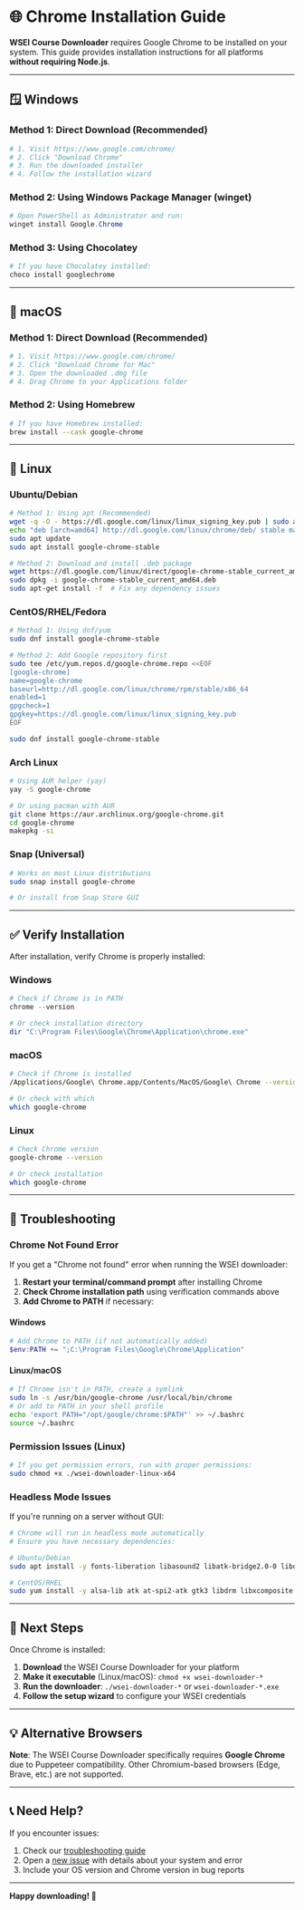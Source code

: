 # 🌐 Chrome Installation Guide

**WSEI Course Downloader** requires Google Chrome to be installed on your system. This guide provides installation instructions for all platforms **without requiring Node.js**.

---

## 🪟 **Windows**

### Method 1: Direct Download (Recommended)

```powershell
# 1. Visit https://www.google.com/chrome/
# 2. Click "Download Chrome"
# 3. Run the downloaded installer
# 4. Follow the installation wizard
```

### Method 2: Using Windows Package Manager (winget)

```powershell
# Open PowerShell as Administrator and run:
winget install Google.Chrome
```

### Method 3: Using Chocolatey

```powershell
# If you have Chocolatey installed:
choco install googlechrome
```

---

## 🍎 **macOS**

### Method 1: Direct Download (Recommended)

```bash
# 1. Visit https://www.google.com/chrome/
# 2. Click "Download Chrome for Mac"
# 3. Open the downloaded .dmg file
# 4. Drag Chrome to your Applications folder
```

### Method 2: Using Homebrew

```bash
# If you have Homebrew installed:
brew install --cask google-chrome
```

---

## 🐧 **Linux**

### Ubuntu/Debian

```bash
# Method 1: Using apt (Recommended)
wget -q -O - https://dl.google.com/linux/linux_signing_key.pub | sudo apt-key add -
echo "deb [arch=amd64] http://dl.google.com/linux/chrome/deb/ stable main" | sudo tee /etc/apt/sources.list.d/google-chrome.list
sudo apt update
sudo apt install google-chrome-stable
```

```bash
# Method 2: Download and install .deb package
wget https://dl.google.com/linux/direct/google-chrome-stable_current_amd64.deb
sudo dpkg -i google-chrome-stable_current_amd64.deb
sudo apt-get install -f  # Fix any dependency issues
```

### CentOS/RHEL/Fedora

```bash
# Method 1: Using dnf/yum
sudo dnf install google-chrome-stable

# Method 2: Add Google repository first
sudo tee /etc/yum.repos.d/google-chrome.repo <<EOF
[google-chrome]
name=google-chrome
baseurl=http://dl.google.com/linux/chrome/rpm/stable/x86_64
enabled=1
gpgcheck=1
gpgkey=https://dl.google.com/linux/linux_signing_key.pub
EOF

sudo dnf install google-chrome-stable
```

### Arch Linux

```bash
# Using AUR helper (yay)
yay -S google-chrome

# Or using pacman with AUR
git clone https://aur.archlinux.org/google-chrome.git
cd google-chrome
makepkg -si
```

### Snap (Universal)

```bash
# Works on most Linux distributions
sudo snap install google-chrome

# Or install from Snap Store GUI
```

---

## ✅ **Verify Installation**

After installation, verify Chrome is properly installed:

### Windows

```powershell
# Check if Chrome is in PATH
chrome --version

# Or check installation directory
dir "C:\Program Files\Google\Chrome\Application\chrome.exe"
```

### macOS

```bash
# Check if Chrome is installed
/Applications/Google\ Chrome.app/Contents/MacOS/Google\ Chrome --version

# Or check with which
which google-chrome
```

### Linux

```bash
# Check Chrome version
google-chrome --version

# Or check installation
which google-chrome
```

---

## 🚨 **Troubleshooting**

### Chrome Not Found Error

If you get a "Chrome not found" error when running the WSEI downloader:

1. **Restart your terminal/command prompt** after installing Chrome
2. **Check Chrome installation path** using verification commands above
3. **Add Chrome to PATH** if necessary:

#### Windows

```powershell
# Add Chrome to PATH (if not automatically added)
$env:PATH += ";C:\Program Files\Google\Chrome\Application"
```

#### Linux/macOS

```bash
# If Chrome isn't in PATH, create a symlink
sudo ln -s /usr/bin/google-chrome /usr/local/bin/chrome
# Or add to PATH in your shell profile
echo 'export PATH="/opt/google/chrome:$PATH"' >> ~/.bashrc
source ~/.bashrc
```

### Permission Issues (Linux)

```bash
# If you get permission errors, run with proper permissions:
sudo chmod +x ./wsei-downloader-linux-x64
```

### Headless Mode Issues

If you're running on a server without GUI:

```bash
# Chrome will run in headless mode automatically
# Ensure you have necessary dependencies:

# Ubuntu/Debian
sudo apt install -y fonts-liberation libasound2 libatk-bridge2.0-0 libdrm2 libgtk-3-0 libnspr4 libnss3 libxcomposite1 libxdamage1 libxrandr2 xvfb

# CentOS/RHEL
sudo yum install -y alsa-lib atk at-spi2-atk gtk3 libdrm libxcomposite libxdamage libxrandr mesa-libgbm xorg-x11-server-Xvfb
```

---

## 🎯 **Next Steps**

Once Chrome is installed:

1. **Download** the WSEI Course Downloader for your platform
2. **Make it executable** (Linux/macOS): `chmod +x wsei-downloader-*`
3. **Run the downloader**: `./wsei-downloader-*` or `wsei-downloader-*.exe`
4. **Follow the setup wizard** to configure your WSEI credentials

---

## 💡 **Alternative Browsers**

**Note**: The WSEI Course Downloader specifically requires **Google Chrome** due to Puppeteer compatibility. Other Chromium-based browsers (Edge, Brave, etc.) are not supported.

---

## 📞 **Need Help?**

If you encounter issues:

1. Check our [troubleshooting guide](https://github.com/syrex1013/wseidownloader/issues)
2. Open a [new issue](https://github.com/syrex1013/wseidownloader/issues/new) with details about your system and error
3. Include your OS version and Chrome version in bug reports

---

**Happy downloading! 🎉**
